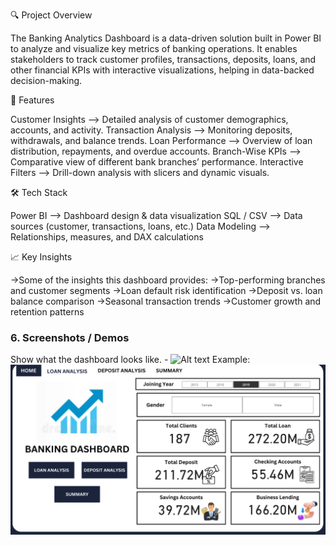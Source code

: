 🔍 Project Overview

The Banking Analytics Dashboard is a data-driven solution built in Power BI to analyze and visualize key metrics of banking operations.
It enables stakeholders to track customer profiles, transactions, deposits, loans, and other financial KPIs with interactive visualizations, helping in data-backed decision-making.

🚀 Features

Customer Insights –> Detailed analysis of customer demographics, accounts, and activity.
Transaction Analysis –> Monitoring deposits, withdrawals, and balance trends.
Loan Performance –> Overview of loan distribution, repayments, and overdue accounts.
Branch-Wise KPIs –> Comparative view of different bank branches’ performance.
Interactive Filters –> Drill-down analysis with slicers and dynamic visuals.

🛠️ Tech Stack

Power BI –> Dashboard design & data visualization
SQL / CSV –> Data sources (customer, transactions, loans, etc.)
Data Modeling –> Relationships, measures, and DAX calculations

📈 Key Insights

->Some of the insights this dashboard provides:
->Top-performing branches and customer segments
->Loan default risk identification
->Deposit vs. loan balance comparison
->Seasonal transaction trends
->Customer growth and retention patterns

### 6.	Screenshots / Demos
Show what the dashboard looks like. - ![Alt text](https://github.com/username/repo/assets/image.png)
Example: ![Dashboard Preview](https://github.com/nilesh0028-s/Banking-Dashboard/blob/main/Customer_Analysis.png)
